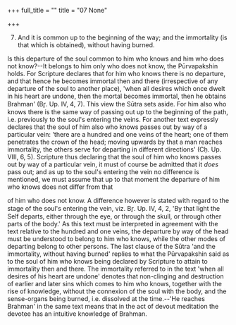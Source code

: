 +++
full_title = ""
title = "07 None"

+++


7. And it is common up to the beginning of the way; and the immortality (is that which is obtained), without having burned.

Is this departure of the soul common to him who knows and him who does not know?--It belongs to him only who does not know, the Pūrvapakshin holds. For Scripture declares that for him who knows there is no departure, and that hence he becomes immortal then and there (irrespective of any departure of the soul to another place), 'when all desires which once dwelt in his heart are undone, then the mortal becomes immortal, then he obtains Brahman' (Br̥. Up. IV, 4, 7). This view the Sūtra sets aside. For him also who knows there is the same way of passing out up to the beginning of the path, i.e. previously to the soul's entering the veins. For another text expressly declares that the soul of him also who knows passes out by way of a particular vein: 'there are a hundred and one veins of the heart; one of them penetrates the crown of the head; moving upwards by that a man reaches immortality, the others serve for departing in different directions' (Cḥ. Up. VIII, 6, 5). Scripture thus declaring that the soul of him who knows passes out by way of a particular vein, it must of course be admitted that it _does_ pass out; and as up to the soul's entering the vein no difference is mentioned, we must assume that up to that moment the departure of him who knows does not differ from that

of him who does not know. A difference however is stated with regard to the stage of the soul's entering the vein, viz. Br̥. Up. IV, 4, 2, 'By that light the Self departs, either through the eye, or through the skull, or through other parts of the body.' As this text must be interpreted in agreement with the text relative to the hundred and one veins, the departure by way of the head must be understood to belong to him who knows, while the other modes of departing belong to other persons. The last clause of the Sūtra 'and the immortality, without having burned' replies to what the Pūrvapakshin said as to the soul of him who knows being declared by Scripture to attain to immortality then and there. The immortality referred to in the text 'when all desires of his heart are undone' denotes that non-clinging and destruction of earlier and later sins which comes to him who knows, together with the rise of knowledge, without the connexion of the soul with the body, and the sense-organs being burned, i.e. dissolved at the time.--'He reaches Brahman' in the same text means that in the act of devout meditation the devotee has an intuitive knowledge of Brahman.

